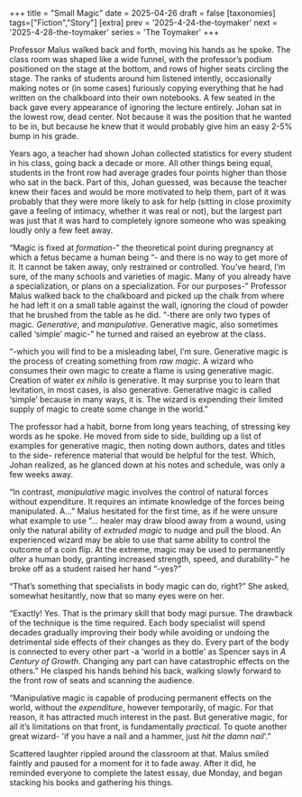 +++
title = "Small Magic"
date = 2025-04-26
draft = false
[taxonomies]
tags=["Fiction","Story"]
[extra]
prev = '2025-4-24-the-toymaker'
next = '2025-4-28-the-toymaker'
series = 'The Toymaker'
+++

Professor Malus walked back and forth, moving his hands as he spoke. The class room was shaped like a wide funnel, with the professor’s podium positioned on the stage at the bottom, and rows of higher seats circling the stage. The ranks of students around him listened intently, occasionally making notes or (in some cases) furiously copying everything that he had written on the chalkboard into their own notebooks. A few seated in the back gave every appearance of ignoring the lecture entirely. Johan sat in the lowest row, dead center. Not because it was the position that he wanted to be in, but because he knew that it would probably give him an easy 2-5% bump in his grade. 

Years ago, a teacher had shown Johan collected statistics for every student in his class, going back a decade or more. All other things being equal, students in the front row had average grades four points higher than those who sat in the back. Part of this, Johan guessed, was because the teacher knew their faces and would be more motivated to help them, part of it was probably that they were more likely to ask for help (sitting in close proximity gave a feeling of intimacy, whether it was real or not), but the largest part was just that it was hard to completely ignore someone who was speaking loudly only a few feet away.

“Magic is fixed at *formation*-” the theoretical point during pregnancy at which a fetus became a human being “- and there is no way to get more of it. It cannot be taken away, only restrained or controlled. You’ve heard, I’m sure, of the many schools and varieties of magic. Many of you already have a specialization, or plans on a specialization. For our purposes-” Professor Malus walked back to the chalkboard and picked up the chalk from where he had left it on a small table against the wall, ignoring the cloud of powder that he brushed from the table as he did. “-there are only two types of magic. *Generative*, and *manipulative*. Generative magic, also sometimes called ‘simple’ magic-” he turned and raised an eyebrow at the class. 

“-which you will find to be a misleading label, I’m sure. Generative magic is the process of creating something from *raw magic*. A wizard who consumes their own magic to create a flame is using generative magic. Creation of water *ex nihilo* is generative. It may surprise you to learn that levitation, in most cases, is also generative. Generative magic is called ‘simple’ because in many ways, it is. The wizard is expending their limited supply of magic to create some change in the world.”

The professor had a habit, borne from long years teaching, of stressing key words as he spoke. He moved from side to side, building up a list of examples for generative magic, then noting down authors, dates and titles to the side- reference material that would be helpful for the test. Which, Johan realized, as he glanced down at his notes and schedule, was only a few weeks away.

“In contrast, *manipulative* magic involves the control of natural forces without expenditure. It requires an intimate knowledge of the forces being manipulated. A…” Malus hesitated for the first time, as if he were unsure what example to use ”… healer may draw blood away from a wound, using only the natural ability of *extruded magic* to nudge and pull the blood. An experienced wizard may be able to use that same ability to control the outcome of a coin flip. At the extreme, magic may be used to permanently *alter* a human body, granting increased strength, speed, and durability-” he broke off as a student raised her hand “-yes?”

“That’s something that specialists in body magic can do, right?” She asked, somewhat hesitantly, now that so many eyes were on her.

“Exactly! Yes. That is the primary skill that body magi pursue. The drawback of the technique is the time required. Each body specialist will spend decades gradually improving their body while avoiding or undoing the detrimental side effects of their changes as they do. Every part of the body is connected to every other part -a 'world in a bottle' as Spencer says in *A Century of Growth*. Changing any part can have catastrophic effects on the others.” He clasped his hands behind his back, walking slowly forward to the front row of seats and scanning the audience.

“Manipulative magic is capable of producing permanent effects on the world, without the *expenditure*, however temporarily, of magic. For that reason, it has attracted much interest in the past. But generative magic, for all it’s limitations on that front, is fundamentally *practical*. To quote another great wizard- 'if you have a nail and a hammer, just *hit the damn nail*'.”

Scattered laughter rippled around the classroom at that. Malus smiled faintly and paused for a moment for it to fade away. After it did, he reminded everyone to complete the latest essay, due Monday, and began stacking his books and gathering his things. 